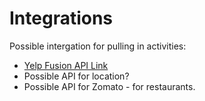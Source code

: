 # Integrations

Possible intergation for pulling in activities:

* [Yelp Fusion API Link](https://www.yelp.com/developers/)
* Possible API for location?
* Possible API for Zomato - for restaurants.